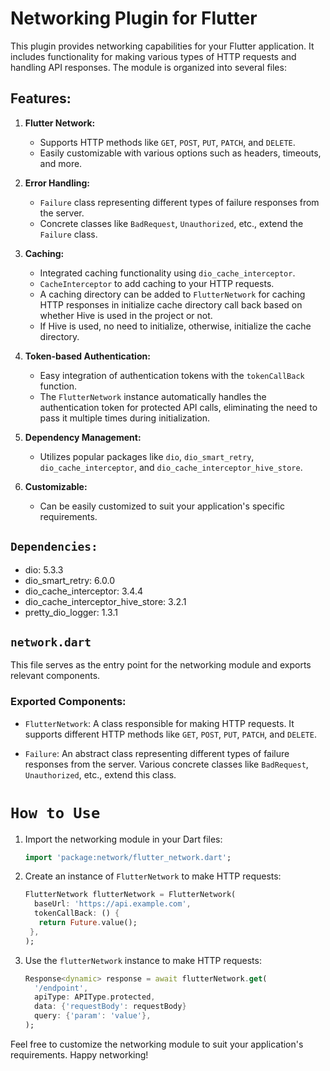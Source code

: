 # Networking Plugin for Flutter

This plugin provides networking capabilities for your Flutter application. It includes functionality for making various types of HTTP requests and handling API responses. The module is organized into several files:

## Features:

1. **Flutter Network:**
   - Supports HTTP methods like `GET`, `POST`, `PUT`, `PATCH`, and `DELETE`.
   - Easily customizable with various options such as headers, timeouts, and more.

2. **Error Handling:**
   - `Failure` class representing different types of failure responses from the server.
   - Concrete classes like `BadRequest`, `Unauthorized`, etc., extend the `Failure` class.

3. **Caching:**
   - Integrated caching functionality using `dio_cache_interceptor`.
   - `CacheInterceptor` to add caching to your HTTP requests.
   - A caching directory can be added to `FlutterNetwork` for caching HTTP responses in initialize cache directory call back based on whether Hive is used in the project or not.
   - If Hive is used, no need to initialize, otherwise, initialize the cache directory.

4. **Token-based Authentication:**
   - Easy integration of authentication tokens with the `tokenCallBack` function.
   - The `FlutterNetwork` instance automatically handles the authentication token for protected API calls, eliminating the need to pass it multiple times during initialization.

5. **Dependency Management:**
   - Utilizes popular packages like `dio`, `dio_smart_retry`, `dio_cache_interceptor`, and `dio_cache_interceptor_hive_store`.

6. **Customizable:**
   - Can be easily customized to suit your application's specific requirements.

## `Dependencies:`
   - dio: 5.3.3
   - dio_smart_retry: 6.0.0
   - dio_cache_interceptor: 3.4.4
   - dio_cache_interceptor_hive_store: 3.2.1 
   - pretty_dio_logger: 1.3.1


## `network.dart`

This file serves as the entry point for the networking module and exports relevant components.

### Exported Components:

- `FlutterNetwork`: A class responsible for making HTTP requests. It supports different HTTP methods like `GET`, `POST`, `PUT`, `PATCH`, and `DELETE`.

- `Failure`: An abstract class representing different types of failure responses from the server. Various concrete classes like `BadRequest`, `Unauthorized`, etc., extend this class.

# `How to Use`

1. Import the networking module in your Dart files:
   ```dart
   import 'package:network/flutter_network.dart';
   ```

2. Create an instance of `FlutterNetwork` to make HTTP requests:
   ```dart
   FlutterNetwork flutterNetwork = FlutterNetwork(
     baseUrl: 'https://api.example.com',
     tokenCallBack: () {
      return Future.value();
    },
   );
   ```

3. Use the `flutterNetwork` instance to make HTTP requests:
   ```dart
   Response<dynamic> response = await flutterNetwork.get(
     '/endpoint',
     apiType: APIType.protected,
     data: {'requestBody': requestBody}  
     query: {'param': 'value'},
   );
   ```

Feel free to customize the networking module to suit your application's requirements. Happy networking!
